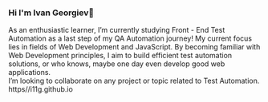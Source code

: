 ### Hi I'm Ivan Georgiev👋
As an enthusiastic learner, I’m currently studying Front - End Test Automation as a last step of my QA Automation journey! My current focus lies in fields of Web Development and JavaScript. By becoming familiar with Web Development principles, I aim to build efficient test automation solutions, or who knows, maybe one day even develop good web applications.  
I’m looking to collaborate on any project or topic related to Test Automation.
https//i11g.github.io
<!--
**i11g/i11g** is a ✨ _special_ ✨ repository because its `README.md` (this file) appears on your GitHub profile.

Here are some ideas to get you started:

- 🔭 I’m currently working on Web Development and Java Script 
- 🌱 I’m currently learning Front - End Test Automation
- 👯 I’m looking to collaborate on any project or topic related to Test Automation 
- 🤔 I’m looking for help with 
- 💬 Ask me about ...
- 📫 How to reach me: https//i11g.github.io
- 😄 Pronouns: ...
- ⚡ Fun fact: ...
-->
